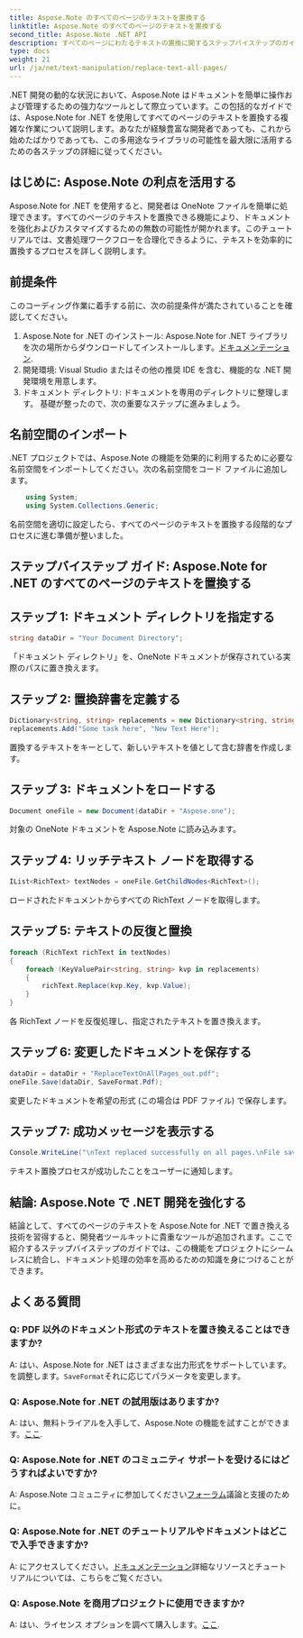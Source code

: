 ```yaml
---
title: Aspose.Note のすべてのページのテキストを置換する
linktitle: Aspose.Note のすべてのページのテキストを置換する
second_title: Aspose.Note .NET API
description: すべてのページにわたるテキストの置換に関するステップバイステップのガイドを使用して、Aspose.Note for .NET の可能性を解き放ちます。文書処理を簡単に合理化します。
type: docs
weight: 21
url: /ja/net/text-manipulation/replace-text-all-pages/
---
```

.NET 開発の動的な状況において、Aspose.Note はドキュメントを簡単に操作および管理するための強力なツールとして際立っています。この包括的なガイドでは、Aspose.Note for .NET を使用してすべてのページのテキストを置換する複雑な作業について説明します。あなたが経験豊富な開発者であっても、これから始めたばかりであっても、この多用途なライブラリの可能性を最大限に活用するための各ステップの詳細に従ってください。
## はじめに: Aspose.Note の利点を活用する
Aspose.Note for .NET を使用すると、開発者は OneNote ファイルを簡単に処理できます。すべてのページのテキストを置換できる機能により、ドキュメントを強化およびカスタマイズするための無数の可能性が開かれます。このチュートリアルでは、文書処理ワークフローを合理化できるように、テキストを効率的に置換するプロセスを詳しく説明します。
## 前提条件
このコーディング作業に着手する前に、次の前提条件が満たされていることを確認してください。
1.  Aspose.Note for .NET のインストール: Aspose.Note for .NET ライブラリを次の場所からダウンロードしてインストールします。[ドキュメンテーション](https://reference.aspose.com/note/net/).
2. 開発環境: Visual Studio またはその他の推奨 IDE を含む、機能的な .NET 開発環境を用意します。
3. ドキュメント ディレクトリ: ドキュメントを専用のディレクトリに整理します。
基礎が整ったので、次の重要なステップに進みましょう。
## 名前空間のインポート
.NET プロジェクトでは、Aspose.Note の機能を効果的に利用するために必要な名前空間をインポートしてください。次の名前空間をコード ファイルに追加します。
```csharp
    using System;
    using System.Collections.Generic;
```
名前空間を適切に設定したら、すべてのページのテキストを置換する段階的なプロセスに進む準備が整いました。
## ステップバイステップ ガイド: Aspose.Note for .NET のすべてのページのテキストを置換する
## ステップ 1: ドキュメント ディレクトリを指定する
```csharp
string dataDir = "Your Document Directory";
```
「ドキュメント ディレクトリ」を、OneNote ドキュメントが保存されている実際のパスに置き換えます。
## ステップ 2: 置換辞書を定義する
```csharp
Dictionary<string, string> replacements = new Dictionary<string, string>();
replacements.Add("Some task here", "New Text Here");
```
置換するテキストをキーとして、新しいテキストを値として含む辞書を作成します。
## ステップ 3: ドキュメントをロードする
```csharp
Document oneFile = new Document(dataDir + "Aspose.one");
```
対象の OneNote ドキュメントを Aspose.Note に読み込みます。
## ステップ 4: リッチテキスト ノードを取得する
```csharp
IList<RichText> textNodes = oneFile.GetChildNodes<RichText>();
```
ロードされたドキュメントからすべての RichText ノードを取得します。
## ステップ 5: テキストの反復と置換
```csharp
foreach (RichText richText in textNodes)
{
    foreach (KeyValuePair<string, string> kvp in replacements)
    {
        richText.Replace(kvp.Key, kvp.Value);
    }
}
```
各 RichText ノードを反復処理し、指定されたテキストを置き換えます。
## ステップ 6: 変更したドキュメントを保存する
```csharp
dataDir = dataDir + "ReplaceTextOnAllPages_out.pdf";
oneFile.Save(dataDir, SaveFormat.Pdf);
```
変更したドキュメントを希望の形式 (この場合は PDF ファイル) で保存します。
## ステップ 7: 成功メッセージを表示する
```csharp
Console.WriteLine("\nText replaced successfully on all pages.\nFile saved at " + dataDir);
```
テキスト置換プロセスが成功したことをユーザーに通知します。
## 結論: Aspose.Note で .NET 開発を強化する
結論として、すべてのページのテキストを Aspose.Note for .NET で置き換える技術を習得すると、開発者ツールキットに貴重なツールが追加されます。ここで紹介するステップバイステップのガイドでは、この機能をプロジェクトにシームレスに統合し、ドキュメント処理の効率を高めるための知識を身につけることができます。
## よくある質問
### Q: PDF 以外のドキュメント形式のテキストを置き換えることはできますか?
 A: はい、Aspose.Note for .NET はさまざまな出力形式をサポートしています。を調整します。`SaveFormat`それに応じてパラメータを変更します。
### Q: Aspose.Note for .NET の試用版はありますか?
 A: はい、無料トライアルを入手して、Aspose.Note の機能を試すことができます。[ここ](https://releases.aspose.com/).
### Q: Aspose.Note for .NET のコミュニティ サポートを受けるにはどうすればよいですか?
 A: Aspose.Note コミュニティに参加してください[フォーラム](https://forum.aspose.com/c/note/28)議論と支援のために。
### Q: Aspose.Note for .NET のチュートリアルやドキュメントはどこで入手できますか?
 A: にアクセスしてください。[ドキュメンテーション](https://reference.aspose.com/note/net/)詳細なリソースとチュートリアルについては、こちらをご覧ください。
### Q: Aspose.Note を商用プロジェクトに使用できますか?
 A: はい、ライセンス オプションを調べて購入します。[ここ](https://purchase.aspose.com/buy).